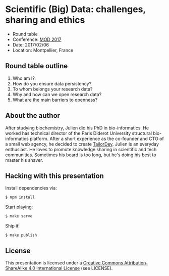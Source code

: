 # Scientific (Big) Data: challenges, sharing and ethics

* Round table
* Conference: [MOD 2017](https://mod2017.fr)
* Date: 2017/02/06
* Location: Montpellier, France

## Round table outline

1. Who am I?
2. How do you ensure data persistency?
3. To whom belongs your research data?
4. Why and how can we open research data?
5. What are the main barriers to openness?

## About the author

After studying biochemistry, Julien did his PhD in bio-informatics. He worked
has technical director of the Paris Diderot University structural
bio-informatics platform. After a short experience as the co-founder and CTO of
a small web agency, he decided to create [TailorDev](https://tailordev.fr).
Julien is an everyday enthusiast. He loves to promote knowledge sharing in
scientific and tech communities. Sometimes his beard is too long, but he's doing
his best to master his shaver.

## Hacking with this presentation

Install dependencies via:

```bash
$ npm install
```

Start playing:

```bash
$ make serve
```

Ship it!

```
$ make publish
```

## License

This presentation is licensed under a [Creative Commons Attribution-ShareAlike
4.0 International License](http://creativecommons.org/licenses/by-sa/4.0/) (see
LICENSE).
